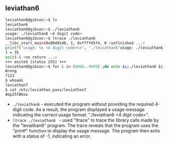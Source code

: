 ## leviathan6

```bash
leviathan6@gibson:~$ ls
leviathan6
leviathan6@gibson:~$ ./leviathan6 
usage: ./leviathan6 <4 digit code>
leviathan6@gibson:~$ ltrace ./leviathan6 
__libc_start_main(0x80491d6, 1, 0xffffd5f4, 0 <unfinished ...>
printf("usage: %s <4 digit code>\n", "./leviathan6"usage: ./leviathan6 <4 digit code>
) = 35
exit(-1 <no return ...>
+++ exited (status 255) +++
leviathan6@gibson:~$ for i in {0000..9999} ;do echo $i;./leviathan6 $i;done;
Wrong
7123
$ whoami
leviathan7
$ cat /etc/leviathan_pass/leviathan7
8GpZ5f8Hze
```
- ` ./leviathan6 ` - executed the program without providing the required 4-digit code. As a result, the program displayed a usage message indicating the correct usage format: "./leviathan6 <4 digit code>".
- ` ltrace ./leviathan6  ` - used "ltrace" to trace the library calls made by the "leviathan6" program. The trace reveals that the program uses the "printf" function to display the usage message. The program then exits with a status of -1, indicating an error.